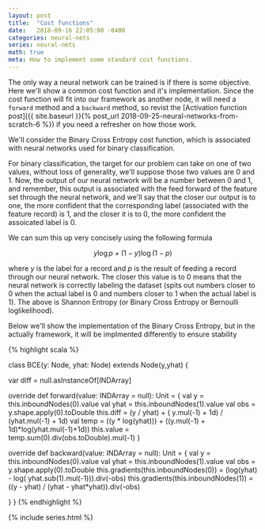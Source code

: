 ```yaml
---
layout: post
title:  "Cost functions"
date:   2018-09-16 22:05:00 -0400
categories: neural-nets
series: neural-nets
math: true
meta: How to implement some standard cost functions.
---
```


The only way a neural network can be trained is if there is some objective.  Here we'll show a common cost function and it's implementation.  Since the cost function will fit into our framework as another node, it will need a `forward` method and a `backward` method, so revist the [Activation function post]({{ site.baseurl }}{% post_url 2018-09-25-neural-networks-from-scratch-6 %}) if you need a refresher on how those work.  

We'll consider the Binary Cross Entropy cost function, which is associated with neural networks used for binary classification.  

For binary classification, the target for our problem can take on one of two values, without loss of generality, we'll suppose those two values are 0 and 1.  Now, the output of our neural network will be a number between 0 and 1, and remember, this output is associated with the feed forward of the feature set through the neural network, and we'll say that the closer our output is to one, the more confident that the corresponding label (associated with the feature record) is 1, and the closer it is to 0, the more confident the assoicated label is 0.  

We can sum this up very concisely using the following formula

$$ y \log p + (1 - y) \log(1 - p)$$

where $y$ is the label for a record and $p$ is the result of feeding a record through our neural network.  The closer this value is to 0 means that the neural network is correctly labeling the dataset (spits out numbers closer to 0 when the actual label is 0 and numbers closer to 1 when the actual label is 1).  The above is Shannon Entropy (or Binary Cross Entropy or Bernoulli loglikelihood).  

Below we'll show the implementation of the Binary Cross Entropy, but in the actually framework, it will be implmented differently to ensure stability

{% highlight scala %}

class BCE(y: Node, yhat: Node) extends Node(y,yhat) {

  var diff = null.asInstanceOf[INDArray]

  override def forward(value: INDArray = null): Unit = {
    val y = this.inboundNodes(0).value
    val yhat = this.inboundNodes(1).value
    val obs = y.shape.apply(0).toDouble
    this.diff = (y / yhat) + ( y.mul(-1) + 1d) / (yhat.mul(-1) + 1d)
    val temp = ((y * log(yhat))) + ((y.mul(-1) + 1d)*log(yhat.mul(-1)+1d))
    this.value = temp.sum(0).div(obs.toDouble).mul(-1)
  }

  override def backward(value: INDArray = null): Unit = {
    val y = this.inboundNodes(0).value
    val yhat = this.inboundNodes(1).value
    val obs = y.shape.apply(0).toDouble
    this.gradients(this.inboundNodes(0)) = (log(yhat) - log( yhat.sub(1).mul(-1))).div(-obs)
    this.gradients(this.inboundNodes(1)) = ((y - yhat) / (yhat - yhat*yhat)).div(-obs)

  }
}
{% endhighlight %}

{% include series.html %}
